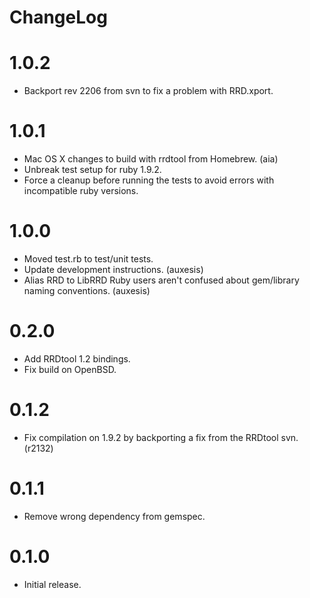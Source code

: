 ChangeLog
=========

# 1.0.2
* Backport rev 2206 from svn to fix a problem with RRD.xport.

# 1.0.1
* Mac OS X changes to build with rrdtool from Homebrew. (aia)
* Unbreak test setup for ruby 1.9.2.
* Force a cleanup before running the tests to avoid errors
  with incompatible ruby versions.

# 1.0.0
* Moved test.rb to test/unit tests.
* Update development instructions. (auxesis)
* Alias RRD to LibRRD Ruby users aren't confused about gem/library
  naming conventions. (auxesis)

# 0.2.0
* Add RRDtool 1.2 bindings.
* Fix build on OpenBSD.

# 0.1.2
* Fix compilation on 1.9.2 by backporting a fix from the RRDtool svn. (r2132)

# 0.1.1
* Remove wrong dependency from gemspec.

# 0.1.0
* Initial release.
